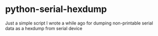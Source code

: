 # python-serial-hexdump

Just a simple script I wrote a while ago for dumping non-printable serial data as a hexdump from serial device


